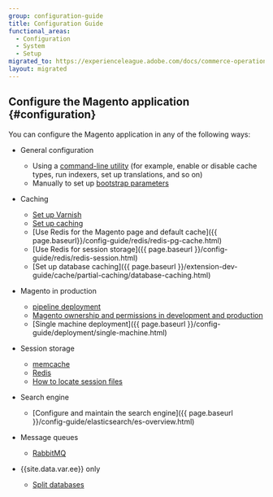 ```yaml
---
group: configuration-guide
title: Configuration Guide
functional_areas:
  - Configuration
  - System
  - Setup
migrated_to: https://experienceleague.adobe.com/docs/commerce-operations/configuration-guide/overview.html
layout: migrated
---
```


## Configure the Magento application {#configuration}

You can configure the Magento application in any of the following ways:

*  General configuration

   *  Using a [command-line utility]({{page.baseurl}}/config-guide/cli/config-cli.html) (for example, enable or disable cache types, run indexers, set up translations, and so on)
   *  Manually to set up [bootstrap parameters]({{page.baseurl}}/config-guide/bootstrap/magento-bootstrap.html)

*  Caching

   *  [Set up Varnish]({{page.baseurl}}/config-guide/varnish/config-varnish.html)
   *  [Set up caching]({{page.baseurl}}/config-guide/cache.html)
   *  [Use Redis for the Magento page and default cache]({{ page.baseurl}}/config-guide/redis/redis-pg-cache.html)
   *  [Use Redis for session storage]({{ page.baseurl }}/config-guide/redis/redis-session.html)
   *  [Set up database caching]({{ page.baseurl }}/extension-dev-guide/cache/partial-caching/database-caching.html)

*  Magento in production

   *  [pipeline deployment]({{page.baseurl}}/config-guide/deployment/pipeline/)
   *  [Magento ownership and permissions in development and production]({{page.baseurl}}/config-guide/prod/prod_file-sys-perms.html)
   *  [Single machine deployment]({{ page.baseurl }}/config-guide/deployment/single-machine.html)

*  Session storage
   *  [memcache]({{page.baseurl}}/config-guide/memcache/memcache.html)
   *  [Redis]({{page.baseurl}}/config-guide/redis/redis-session.html)
   *  [How to locate session files]({{page.baseurl}}/config-guide/sessions.html)

*  Search engine
   *  [Configure and maintain the search engine]({{ page.baseurl }}/config-guide/elasticsearch/es-overview.html)

*  Message queues
   *  [RabbitMQ]({{page.baseurl}}/config-guide/mq/rabbitmq-overview.html)

*  {{site.data.var.ee}} only
   *  [Split databases]({{page.baseurl}}/config-guide/multi-master/multi-master.html)
